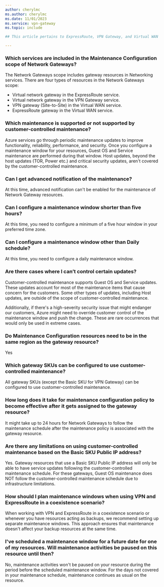 ```yaml
---
author: cherylmc
ms.author: cherylmc
ms.date: 11/01/2023
ms.service: vpn-gateway
ms.topic: include

## This article pertains to ExpressRoute, VPN Gateway, and Virtual WAN FAQs. If you need to add something that **doesn't** apply to all 3 of these services, go to the FAQ and update the FAQ section of the specific service that your additional information applies to, using the exact format below. Add your information after the include in that section.

---
```


### Which services are included in the Maintenance Configuration scope of Network Gateways? 

The Network Gateways scope includes gateway resources in Networking services. There are four types of resources in the Network Gateways scope:

* Virtual network gateway in the ExpressRoute service.
* Virtual network gateway in the VPN Gateway service.
* VPN gateway (Site-to-Site) in the Virtual WAN service.
* ExpressRoute gateway in the Virtual WAN service.

### Which maintenance is supported or not supported by customer-controlled maintenance?

Azure services go through periodic maintenance updates to improve functionality, reliability, performance, and security. Once you configure a maintenance window for your resources, Guest OS and Service maintenance are performed during that window. Host updates, beyond the host updates (TOR, Power etc.) and critical security updates, aren't covered by the customer-controlled maintenance.  

### Can I get advanced notification of the maintenance?

At this time, advanced notification can't be enabled for the maintenance of Network Gateway resources.

### Can I configure a maintenance window shorter than five hours?

At this time, you need to configure a minimum of a five hour window in your preferred time zone.

### Can I configure a maintenance window other than Daily schedule?

At this time, you need to configure a daily maintenance window.

### Are there cases where I can’t control certain updates?

Customer-controlled maintenance supports Guest OS and Service updates. These updates account for most of the maintenance items that cause concern for the customers. Some other types of updates, including Host updates, are outside of the scope of customer-controlled maintenance.

Additionally, if there's a high-severity security issue that might endanger our customers, Azure might need to override customer control of the maintenance window and push the change. These are rare occurrences that would only be used in extreme cases.

### Do Maintenance Configuration resources need to be in the same region as the gateway resource?

Yes

### Which gateway SKUs can be configured to use customer-controlled maintenance?

All gateway SKUs (except the Basic SKU for VPN Gateway) can be configured to use customer-controlled maintenance.

### How long does it take for maintenance configuration policy to become effective after it gets assigned to the gateway resource?

It might take up to 24 hours for Network Gateways to follow the maintenance schedule after the maintenance policy is associated with the gateway resource.  

### Are there any limitations on using customer-controlled maintenance based on the Basic SKU Public IP address?

Yes. Gateway resources that use a Basic SKU Public IP address will only be able to have service updates following the customer-controlled maintenance schedule. For these gateways, Guest OS maintenance does NOT follow the customer-controlled maintenance schedule due to infrastructure limitations.

### How should I plan maintenance windows when using VPN and ExpressRoute in a coexistence scenario?

When working with VPN and ExpressRoute in a coexistence scenario or whenever you have resources acting as backups, we recommend setting up separate maintenance windows. This approach ensures that maintenance doesn't affect your backup resources at the same time.

### I've scheduled a maintenance window for a future date for one of my resources. Will maintenance activities be paused on this resource until then?

No, maintenance activities won't be paused on your resource during the period before the scheduled maintenance window. For the days not covered in your maintenance schedule, maintenance continues as usual on the resource.